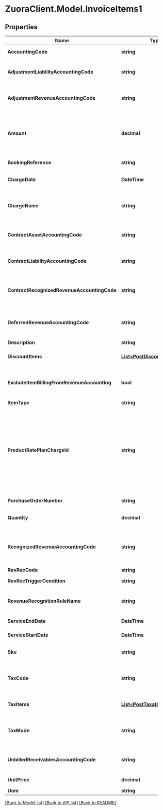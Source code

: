 # ZuoraClient.Model.InvoiceItems1

## Properties

Name | Type | Description | Notes
------------ | ------------- | ------------- | -------------
**AccountingCode** | **string** | The accounting code associated with the invoice item.  | [optional] 
**AdjustmentLiabilityAccountingCode** | **string** | The accounting code for adjustment liability.         **Note**: This field is only available if you have the Billing - Revenue Integration feature enabled.   | [optional] 
**AdjustmentRevenueAccountingCode** | **string** | The accounting code for adjustment revenue.         **Note**: This field is only available if you have the Billing - Revenue Integration feature enabled.   | [optional] 
**Amount** | **decimal** | The amount of the invoice item.   - For tax-inclusive invoice items, the amount indicates the invoice item amount including tax.  - For tax-exclusive invoice items, the amount indicates the invoice item amount excluding tax.  | 
**BookingReference** | **string** | The booking reference of the invoice item.  | [optional] 
**ChargeDate** | **DateTime** | The date when the invoice item is charged, in &#x60;yyyy-mm-dd hh:mm:ss&#x60; format.  | [optional] 
**ChargeName** | **string** | The name of the charge associated with the invoice item.   This field is required if the &#x60;productRatePlanChargeId&#x60; field is not specified in the request.  | [optional] 
**ContractAssetAccountingCode** | **string** | The accounting code for contract asset.         **Note**: This field is only available if you have the Billing - Revenue Integration feature enabled.   | [optional] 
**ContractLiabilityAccountingCode** | **string** | The accounting code for contract liability.         **Note**: This field is only available if you have the Billing - Revenue Integration feature enabled.   | [optional] 
**ContractRecognizedRevenueAccountingCode** | **string** | The accounting code for contract recognized revenue.         **Note**: This field is only available if you have the Billing - Revenue Integration feature enabled.   | [optional] 
**DeferredRevenueAccountingCode** | **string** | The accounting code for the deferred revenue, such as Monthly Recurring Liability.  **Note:** This field is only available if you have Zuora Finance enabled.  | [optional] 
**Description** | **string** | The description of the invoice item.  | [optional] 
**DiscountItems** | [**List&lt;PostDiscountItemType&gt;**](PostDiscountItemType.md) | Container for discount items. The maximum number of discount items is 10.  | [optional] 
**ExcludeItemBillingFromRevenueAccounting** | **bool** | The flag to exclude the invoice item from revenue accounting.  **Note**: This field is only available if you have the Billing - Revenue Integration feature enabled.   | [optional] 
**ItemType** | **string** | The type of the invoice item.  | [optional] 
**ProductRatePlanChargeId** | **string** | The ID of the product rate plan charge that the invoice item is created from.  If you specify a value for the &#x60;productRatePlanChargeId&#x60; field in the request, Zuora directly copies the values of the following fields from the corresponding product rate plan charge, regardless of the values specified in the request body: - &#x60;chargeName&#x60; - &#x60;sku&#x60; - &#x60;uom&#x60; - &#x60;taxCode&#x60; - &#x60;taxMode&#x60; - &#x60;accountingCode&#x60; - &#x60;deferredRevenueAccountingCode&#x60;  - &#x60;recognizedRevenueAccountingCode&#x60;  | [optional] 
**PurchaseOrderNumber** | **string** | The purchase order number associated with the invoice item.  | [optional] 
**Quantity** | **decimal** | The number of units for the invoice item.  | [optional] [default to "1"]
**RecognizedRevenueAccountingCode** | **string** | The accounting code for the recognized revenue, such as Monthly Recurring Charges or Overage Charges.  **Note:** This field is only available if you have Zuora Finance enabled.  | [optional] 
**RevRecCode** | **string** | The revenue recognition code.  | [optional] 
**RevRecTriggerCondition** | **string** | The date when revenue recognition is triggered.  | [optional] 
**RevenueRecognitionRuleName** | **string** | The name of the revenue recognition rule governing the revenue schedule.  **Note:** This field is only available if you have Zuora Finance enabled.  | [optional] 
**ServiceEndDate** | **DateTime** | The service end date of the invoice item.  | [optional] 
**ServiceStartDate** | **DateTime** | The service start date of the invoice item.  | 
**Sku** | **string** | The SKU of the invoice item. The SKU of the invoice item must be different from the SKU of any existing product.  | [optional] 
**TaxCode** | **string** | The tax code identifies which tax rules and tax rates to apply to the invoice item.  **Note**: This field is only available only if you have Taxation enabled.  | [optional] 
**TaxItems** | [**List&lt;PostTaxationItemType&gt;**](PostTaxationItemType.md) | Container for taxation items. The maximum number of taxation items is 5.  | [optional] 
**TaxMode** | **string** | The tax mode of the invoice item, indicating whether the amount of the invoice item includes tax.  **Note**: This field is only available only if you have Taxation enabled.  | [optional] 
**UnbilledReceivablesAccountingCode** | **string** | The accounting code for unbilled receivables.         **Note**: This field is only available if you have the Billing - Revenue Integration feature enabled.   | [optional] 
**UnitPrice** | **decimal** | The per-unit price of the invoice item.  | [optional] 
**Uom** | **string** | The unit of measure.  | [optional] 

[[Back to Model list]](../README.md#documentation-for-models) [[Back to API list]](../README.md#documentation-for-api-endpoints) [[Back to README]](../README.md)

